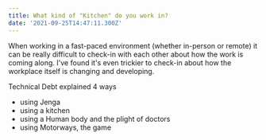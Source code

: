 ```yaml
---
title: What kind of "Kitchen" do you work in?
date: '2021-09-25T14:47:11.300Z'
---
```


When working in a fast-paced environment (whether in-person or remote) it can be really difficult to check-in with each other about how the work is coming along. I've found it's even trickier to check-in about how the workplace itself is changing and developing.

Technical Debt explained 4 ways

- using Jenga
- using a kitchen
- using a Human body and the plight of doctors
- using Motorways, the game
